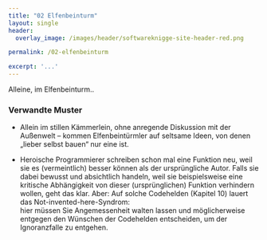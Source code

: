 ```yaml
---
title: "02 Elfenbeinturm"
layout: single
header:
  overlay_image: /images/header/softwareknigge-site-header-red.png

permalink: /02-elfenbeinturm

excerpt: '...'
---
```


Alleine, im Elfenbeinturm..


### Verwandte Muster

* Allein im stillen Kämmerlein, ohne anregende Diskussion mit der
Außenwelt – kommen Elfenbeintürmler auf seltsame Ideen,
von denen „lieber selbst bauen“ nur eine ist.

* Heroische Programmierer schreiben schon mal eine Funktion neu, weil sie es (vermeintlich) besser können als der ursprüngliche Autor.
Falls sie dabei bewusst und absichtlich handeln, weil sie beispielsweise
eine kritische Abhängigkeit von dieser (ursprünglichen) Funktion verhindern wollen,
geht das klar. Aber: Auf solche Codehelden (Kapitel 10) lauert das Not-invented-here-Syndrom:  
hier müssen Sie  Angemessenheit walten lassen und möglicherweise
entgegen den Wünschen der Codehelden entscheiden, um der Ignoranzfalle zu entgehen.

